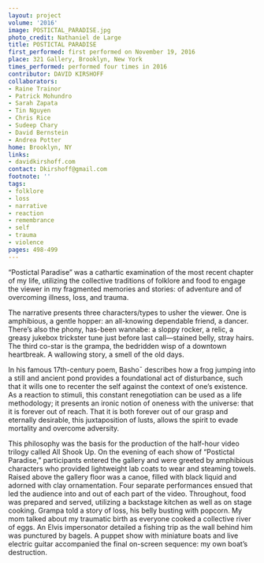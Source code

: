 ```yaml
---
layout: project
volume: '2016'
image: POSTICTAL_PARADISE.jpg
photo_credit: Nathaniel de Large
title: POSTICTAL PARADISE
first_performed: first performed on November 19, 2016
place: 321 Gallery, Brooklyn, New York
times_performed: performed four times in 2016
contributor: DAVID KIRSHOFF
collaborators:
- Raine Trainor
- Patrick Mohundro
- Sarah Zapata
- Tin Nguyen
- Chris Rice
- Sudeep Chary
- David Bernstein
- Andrea Potter
home: Brooklyn, NY
links:
- davidkirshoff.com
contact: Dkirshoff@gmail.com
footnote: ''
tags:
- folklore
- loss
- narrative
- reaction
- remembrance
- self
- trauma
- violence
pages: 498-499
---
```


“Postictal Paradise” was a cathartic examination of the most recent chapter of my life, utilizing the collective traditions of folklore and food to engage the viewer in my fragmented memories and stories: of adventure and of overcoming illness, loss, and trauma.

The narrative presents three characters/types to usher the viewer. One is amphibious, a gentle hopper: an all-knowing dependable friend, a dancer. There’s also the phony, has-been wannabe: a sloppy rocker, a relic, a greasy jukebox trickster tune just before last call—stained belly, stray hairs. The third co-star is the grampa, the bedridden wisp of a downtown heartbreak. A wallowing story, a smell of the old days.

In his famous 17th-century poem, Basho¯ describes how a frog jumping into a still and ancient pond provides a foundational act of disturbance, such that it wills one to recenter the self against the context of one’s existence. As a reaction to stimuli, this constant renegotiation can be used as a life methodology; it presents an ironic notion of oneness with the universe: that it is forever out of reach. That it is both forever out of our grasp and eternally desirable, this juxtaposition of lusts, allows the spirit to evade mortality and overcome adversity.

This philosophy was the basis for the production of the half-hour video trilogy called All Shook Up. On the evening of each show of “Postictal Paradise,” participants entered the gallery and were greeted by amphibious characters who provided lightweight lab coats to wear and steaming towels. Raised above the gallery floor was a canoe, filled with black liquid and adorned with clay ornamentation. Four separate performances ensued that led the audience into and out of each part of the video. Throughout, food was prepared and served, utilizing a backstage kitchen as well as on stage cooking. Grampa told a story of loss, his belly busting with popcorn. My mom talked about my traumatic birth as everyone cooked a collective river of eggs. An Elvis impersonator detailed a fishing trip as the wall behind him was punctured by bagels. A puppet show with miniature boats and live electric guitar accompanied the final on-screen sequence: my own boat’s destruction.
